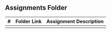 ##  Assignments Folder

|   #   | Folder Link | Assignment Description |
| :---: | ----------- | ---------------------- |
|       |             |                        |